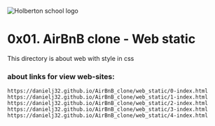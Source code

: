![Holberton school logo](https://storage.googleapis.com/www-paredro-com/uploads/2019/03/El-logo-de-Airbnb-es-el-si%CC%81mbolo-de-la-gente-lugares-amor-y-un-22A22.jpg)
# 0x01. AirBnB clone - Web static
This directory is about web with style in css
### about links for view web-sites:
```
https://danielj32.github.io/AirBnB_clone/web_static/0-index.html
https://danielj32.github.io/AirBnB_clone/web_static/1-index.html
https://danielj32.github.io/AirBnB_clone/web_static/2-index.html
https://danielj32.github.io/AirBnB_clone/web_static/3-index.html
https://danielj32.github.io/AirBnB_clone/web_static/4-index.html
```

